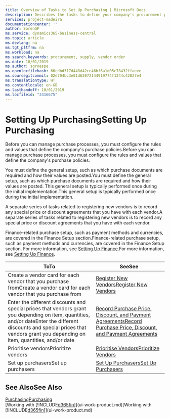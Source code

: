 ```yaml
---
title: Overview of Tasks to Set Up Purchasing | Microsoft Docs
description: Describes the tasks to define your company's procurement policies and set up your purchasing processes.
services: project-madeira
documentationcenter: ''
author: SorenGP
ms.service: dynamics365-business-central
ms.topic: article
ms.devlang: na
ms.tgt_pltfrm: na
ms.workload: na
ms.search.keywords: procurement, supply, vendor order
ms.date: 10/01/2019
ms.author: sgroespe
ms.openlocfilehash: 66cdbd317d448d42ce46bf6a1d05c78432ffaeee
ms.sourcegitcommit: 02e704bc3e01d62072144919774f1244c42827e4
ms.translationtype: HT
ms.contentlocale: en-GB
ms.lasthandoff: 10/01/2019
ms.locfileid: "2316675"
---
```

# <a name="setting-up-purchasing"></a><span data-ttu-id="1babc-103">Setting Up Purchasing</span><span class="sxs-lookup"><span data-stu-id="1babc-103">Setting Up Purchasing</span></span>
<span data-ttu-id="1babc-104">Before you can manage purchase processes, you must configure the rules and values that define the company's purchase policies.</span><span class="sxs-lookup"><span data-stu-id="1babc-104">Before you can manage purchase processes, you must configure the rules and values that define the company's purchase policies.</span></span>

<span data-ttu-id="1babc-105">You must define the general setup, such as which purchase documents are required and how their values are posted.</span><span class="sxs-lookup"><span data-stu-id="1babc-105">You must define the general setup, such as which purchase documents are required and how their values are posted.</span></span> <span data-ttu-id="1babc-106">This general setup is typically performed once during the initial implementation.</span><span class="sxs-lookup"><span data-stu-id="1babc-106">This general setup is typically performed once during the initial implementation.</span></span>

<span data-ttu-id="1babc-107">A separate series of tasks related to registering new vendors is to record any special price or discount agreements that you have with each vendor.</span><span class="sxs-lookup"><span data-stu-id="1babc-107">A separate series of tasks related to registering new vendors is to record any special price or discount agreements that you have with each vendor.</span></span>

<span data-ttu-id="1babc-108">Finance-related purchase setup, such as payment methods and currencies, are covered in the Finance Setup section.</span><span class="sxs-lookup"><span data-stu-id="1babc-108">Finance-related purchase setup, such as payment methods and currencies, are covered in the Finance Setup section.</span></span> <span data-ttu-id="1babc-109">For more information, see [Setting Up Finance](finance-setup-finance.md).</span><span class="sxs-lookup"><span data-stu-id="1babc-109">For more information, see [Setting Up Finance](finance-setup-finance.md).</span></span>

| <span data-ttu-id="1babc-110">To</span><span class="sxs-lookup"><span data-stu-id="1babc-110">To</span></span> | <span data-ttu-id="1babc-111">See</span><span class="sxs-lookup"><span data-stu-id="1babc-111">See</span></span> |
| --- | --- |
| <span data-ttu-id="1babc-112">Create a vendor card for each vendor that you purchase from</span><span class="sxs-lookup"><span data-stu-id="1babc-112">Create a vendor card for each vendor that you purchase from</span></span>|[<span data-ttu-id="1babc-113">Register New Vendors</span><span class="sxs-lookup"><span data-stu-id="1babc-113">Register New Vendors</span></span>](purchasing-how-register-new-vendors.md) |
| <span data-ttu-id="1babc-114">Enter the different discounts and special prices that vendors grant you depending on item, quantities, and/or date</span><span class="sxs-lookup"><span data-stu-id="1babc-114">Enter the different discounts and special prices that vendors grant you depending on item, quantities, and/or date</span></span> |[<span data-ttu-id="1babc-115">Record Purchase Price, Discount, and Payment Agreements</span><span class="sxs-lookup"><span data-stu-id="1babc-115">Record Purchase Price, Discount, and Payment Agreements</span></span>](purchasing-how-record-purchase-price-discount-payment-agreements.md) |
| <span data-ttu-id="1babc-116">Prioritise vendors</span><span class="sxs-lookup"><span data-stu-id="1babc-116">Prioritize vendors</span></span> |[<span data-ttu-id="1babc-117">Prioritise Vendors</span><span class="sxs-lookup"><span data-stu-id="1babc-117">Prioritize Vendors</span></span>](purchasing-how-prioritize-vendors.md) |
| <span data-ttu-id="1babc-118">Set up purchasers</span><span class="sxs-lookup"><span data-stu-id="1babc-118">Set up purchasers</span></span> |[<span data-ttu-id="1babc-119">Set Up Purchasers</span><span class="sxs-lookup"><span data-stu-id="1babc-119">Set Up Purchasers</span></span>](purchasing-how-setup-purchasers.md) |

## <a name="see-also"></a><span data-ttu-id="1babc-120">See Also</span><span class="sxs-lookup"><span data-stu-id="1babc-120">See Also</span></span>
[<span data-ttu-id="1babc-121">Purchasing</span><span class="sxs-lookup"><span data-stu-id="1babc-121">Purchasing</span></span>](purchasing-manage-purchasing.md)  
<span data-ttu-id="1babc-122">[Working with [!INCLUDE[d365fin](includes/d365fin_md.md)]](ui-work-product.md)</span><span class="sxs-lookup"><span data-stu-id="1babc-122">[Working with [!INCLUDE[d365fin](includes/d365fin_md.md)]](ui-work-product.md)</span></span>
